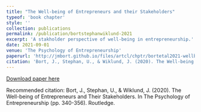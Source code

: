 ```yaml
---
title: "The Well-being of Entrepreneurs and their Stakeholders"
typeof: 'book chapter'
style: ''
collection: publications
permalink: /publication/bortstephanwiklund-2021
excerpt: 'A stakholder perspective of well-being in entrepreneurship.'
date: 2021-09-01
venue: 'The Psychology of Entrepreneurship'
paperurl: 'http://jmbort.github.io/files/artcl/chptr/bortetal2021-wellbeing.pdf'
citation: 'Bort, J., Stephan, U., & Wiklund, J. (2020). The Well-being of Entrepreneurs and Their Stakeholders. In The Psychology of Entrepreneurship (pp. 340-356). Routledge.'
---
```




[Download paper here](http://jmbort.github.io/files/artcl/chptr/bortetal2021-wellbeing.pdf)

Recommended citation: Bort, J., Stephan, U., & Wiklund, J. (2020). The Well-being of Entrepreneurs and Their Stakeholders. In The Psychology of Entrepreneurship (pp. 340-356). Routledge.